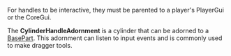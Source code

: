 For handles to be interactive, they must be parented to a player's PlayerGui or the CoreGui.

The **CylinderHandleAdornment** is a cylinder that can be adorned to a [BasePart](https://developer.roblox.com/en-us/api-reference/class/BasePart). This adornment can listen to input events and is commonly used to make dragger tools.